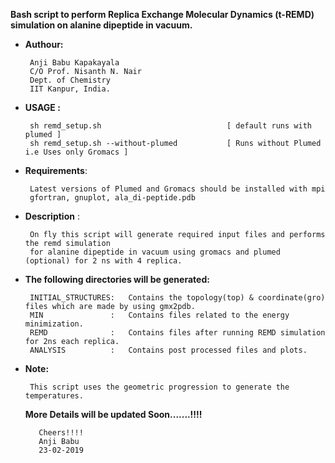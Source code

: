 
**Bash script to perform Replica Exchange Molecular Dynamics (t-REMD) simulation on alanine dipeptide in vacuum.**

* **Authour:**
   
       Anji Babu Kapakayala
       C/O Prof. Nisanth N. Nair
       Dept. of Chemistry
       IIT Kanpur, India.
       
                      
* **USAGE :**    
                         
       sh remd_setup.sh                            [ default runs with plumed ]
       sh remd_setup.sh --without-plumed           [ Runs without Plumed i.e Uses only Gromacs ] 
       
       
* **Requirements**:     
   
       Latest versions of Plumed and Gromacs should be installed with mpi
       gfortran, gnuplot, ala_di-peptide.pdb
                          
             
* **Description** :   
   
       On fly this script will generate required input files and performs the remd simulation
       for alanine dipeptide in vacuum using gromacs and plumed (optional) for 2 ns with 4 replica.
             
* **The following directories will be generated:**
             
       INITIAL_STRUCTURES:   Contains the topology(top) & coordinate(gro) files which are made by using gmx2pdb.
       MIN               :   Contains files related to the energy minimization.
       REMD              :   Contains files after running REMD simulation for 2ns each replica.
       ANALYSIS          :   Contains post processed files and plots.
             
             
* **Note:**
           
       This script uses the geometric progression to generate the temperatures.
           
                    
   **More Details will be updated Soon.......!!!!**
                
         Cheers!!!!
         Anji Babu
         23-02-2019
